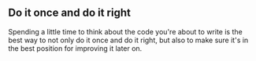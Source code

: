  ## Do it once and do it right
 
Spending a little time to think about the code you're about to write is the best way to not only do it once and do it right, 
but also to make sure it's in the best position for improving it later on.